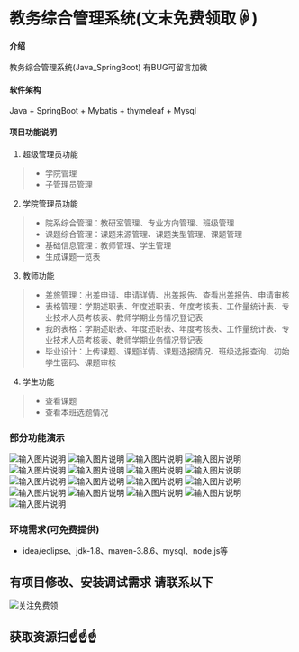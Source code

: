 # 教务综合管理系统(文末免费领取☟)
> 
#### 介绍
教务综合管理系统(Java_SpringBoot)
有BUG可留言加微

#### 软件架构
Java + SpringBoot + Mybatis + thymeleaf + Mysql


#### 项目功能说明

1.  超级管理员功能
> + 学院管理
> + 子管理员管理
2.  学院管理员功能
> + 院系综合管理：教研室管理、专业方向管理、班级管理
> + 课题综合管理：课题来源管理、课题类型管理、课题管理
> + 基础信息管理：教师管理、学生管理
> + 生成课题一览表
3.  教师功能
> + 差旅管理：出差申请、申请详情、出差报告、查看出差报告、申请审核
> + 表格管理：学期述职表、年度述职表、年度考核表、工作量统计表、专业技术人员考核表、教师学期业务情况登记表
> + 我的表格：学期述职表、年度述职表、年度考核表、工作量统计表、专业技术人员考核表、教师学期业务情况登记表
> + 毕业设计：上传课题、课题详情、课题选报情况、班级选报查询、初始学生密码、课题审核
4.  学生功能
> + 查看课题
> + 查看本班选题情况



### 部分功能演示
![输入图片说明](photo/1-1.png)
![输入图片说明](photo/1-2.png)
![输入图片说明](photo/1-3.png)
![输入图片说明](photo/1-4.png)
![输入图片说明](photo/1-5.png)
![输入图片说明](photo/1-6.png)
![输入图片说明](photo/1-7.png)
![输入图片说明](photo/2-1.png)
![输入图片说明](photo/2-2.png)
![输入图片说明](photo/2-3.png)
![输入图片说明](photo/2-4.png)
![输入图片说明](photo/2-5.png)
![输入图片说明](photo/2-6.png)
![输入图片说明](photo/2-7.png)
![输入图片说明](photo/2-8.png)
![输入图片说明](photo/3-1.png)
![输入图片说明](photo/3-2.png)


### 环境需求(可免费提供)
- idea/eclipse、jdk-1.8、maven-3.8.6、mysql、node.js等


## 有项目修改、安装调试需求 请联系以下
![关注免费领](联系.png)

## 获取资源扫☝☝☝


